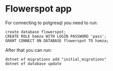 # Flowerspot app

For connecting to potgresql you need to run:
```
create database flowerspot;
CREATE ROLE hamza WITH LOGIN PASSWORD 'pass';
GRANT CONNECT ON DATABASE flowerspot TO hamza;
```

After that you can run:
```
dotnet ef migrations add "initial_migrations"
dotnet ef database update
```


